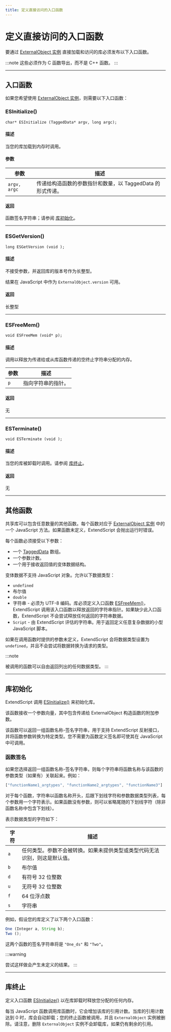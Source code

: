 ```yaml
---
title: 定义直接访问的入口函数
---
```

# 定义直接访问的入口函数

要通过 [ExternalObject 实例](.././externalobject-object) 直接加载和访问的库必须发布以下入口函数。

:::note
这些必须作为 C 函数导出，而不是 C++ 函数。
:::

---

## 入口函数

如果您希望使用 [ExternalObject 实例](.././externalobject-object)，则需要以下入口函数：

### ESInitialize()

`char* ESInitialize (TaggedData* argv, long argc);`

#### 描述

当您的库加载到内存时调用。

#### 参数

|  参数   |                                         描述                                          |
| ------------ | -------------------------------------------------------------------------------------------- |
| `argv, argc` | 传递给构造函数的参数指针和数量，以 TaggedData 的形式传递。 |

#### 返回

函数签名字符串；请参阅 [库初始化](#库初始化)。

---

### ESGetVersion()

`long ESGetVersion (void );`

#### 描述

不接受参数，并返回库的版本号作为长整型。

结果在 JavaScript 中作为 `ExternalObject.version` 可用。

#### 返回

长整型

---

### ESFreeMem()

`void ESFreeMem (void* p);`

#### 描述

调用以释放为传递给或从库函数传递的空终止字符串分配的内存。

| 参数 |       描述        |
| --------- | ------------------------ |
| `p`       | 指向字符串的指针。 |

#### 返回

无

---

### ESTerminate()

`void ESTerminate (void );`

#### 描述

当您的库被卸载时调用。请参阅 [库终止](#库终止)。

#### 返回

无

---

## 其他函数

共享库可以包含任意数量的其他函数。每个函数对应于 [ExternalObject 实例](.././externalobject-object) 中的一个 JavaScript 方法。如果函数未定义，ExtendScript 会抛出运行时错误。

每个函数必须接受以下参数：

- 一个 [TaggedData](../defining-entry-points-for-indirect-access#taggeddata) 数组。
- 一个参数计数。
- 一个用于接收返回值的变体数据结构。

变体数据不支持 JavaScript 对象。允许以下数据类型：

- `undefined`
- 布尔值
- `double`
- 字符串 - 必须为 UTF-8 编码。库必须定义入口函数 [ESFreeMem()](#esfreemem)，ExtendScript 调用该入口函数以释放返回的字符串指针。如果缺少此入口函数，ExtendScript 不会尝试释放任何返回的字符串数据。
- `Script` - 由 ExtendScript 评估的字符串。用于返回定义任意复杂数据的小型 JavaScript 脚本。

如果在调用函数时提供的参数未定义，ExtendScript 会将数据类型设置为 `undefined`，并且不会尝试将数据转换为请求的类型。

:::note

被调用的函数可以自由返回列出的任何数据类型。
:::

---

## 库初始化

ExtendScript 调用 [ESInitialize()](#esinitialize) 来初始化库。

该函数接收一个参数向量，其中包含传递给 ExternalObject 构造函数的附加参数。

该函数可以返回一组函数名称-签名字符串，用于支持 ExtendScript 反射接口，并将函数参数转换为特定类型。您不需要为函数定义签名即可使其在 JavaScript 中可调用。

### 函数签名

如果您选择返回一组函数名称-签名字符串，则每个字符串将函数名称与该函数的参数类型（如果有）关联起来。例如：

```javascript
["functionName1_argtypes", "functionName2_argtypes", "functionName3"]
```

对于每个函数，字符串以函数名称开头，后跟下划线字符和参数数据类型列表，每个参数用一个字符表示。如果函数没有参数，则可以省略尾随的下划线字符（除非函数名称中包含下划线）。

表示数据类型的字符如下：

| 字符 |                                                       描述                                                       |
| ---------- | ----------------------------------------------------------------------------------------------------------------------- |
| `a`        | 任何类型。参数不会被转换。如果未提供类型或类型代码无法识别，则这是默认值。 |
| `b`        | 布尔值                                                                                                                 |
| `d`        | 有符号 32 位整数                                                                                                   |
| `u`        | 无符号 32 位整数                                                                                                 |
| `f`        | 64 位浮点数                                                                                                   |
| `s`        | 字符串                                                                                                                  |

例如，假设您的库定义了以下两个入口函数：

```javascript
One (Integer a, String b);
Two ();
```

这两个函数的签名字符串将是 `"One_ds"` 和 `"Two"`。

:::warning

尝试这样做会产生未定义的结果。
:::

---

## 库终止

定义入口函数 [ESInitialize()](#esinitialize) 以在库卸载时释放您分配的任何内存。

每当 JavaScript 函数调用库函数时，它会增加该库的引用计数。当库的引用计数达到 0 时，库会自动卸载；您的终止函数被调用，并且 `ExternalObject` 实例被删除。请注意，删除 `ExternalObject` 实例不会卸载库，如果仍有剩余的引用。
